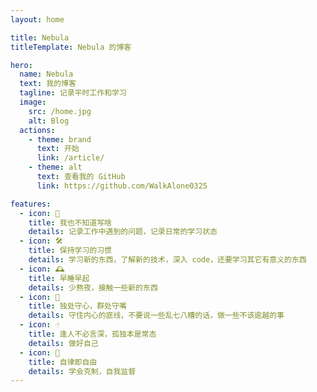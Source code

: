 ```yaml
---
layout: home

title: Nebula
titleTemplate: Nebula 的博客

hero:
  name: Nebula
  text: 我的博客
  tagline: 记录平时工作和学习
  image:
    src: /home.jpg 
    alt: Blog
  actions:
    - theme: brand
      text: 开始
      link: /article/
    - theme: alt
      text: 查看我的 GitHub
      link: https://github.com/WalkAlone0325

features:
  - icon: 🌝
    title: 我也不知道写啥
    details: 记录工作中遇到的问题，记录日常的学习状态
  - icon: 🛠️
    title: 保持学习的习惯
    details: 学习新的东西，了解新的技术，深入 code，还要学习其它有意义的东西
  - icon: 🕰
    title: 早睡早起
    details: 少熬夜，接触一些新的东西
  - icon: 🧍
    title: 独处守心，群处守嘴
    details: 守住内心的底线，不要说一些乱七八糟的话，做一些不该逾越的事
  - icon: ☝️
    title: 逢人不必言深，孤独本是常态
    details: 做好自己
  - icon: 💪
    title: 自律即自由
    details: 学会克制，自我监督
---
```


